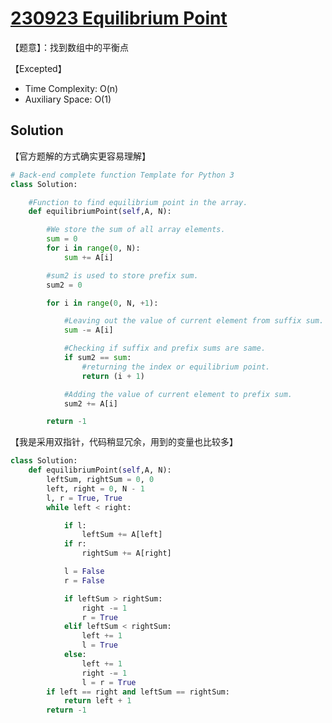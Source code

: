 # [230923 Equilibrium Point](https://practice.geeksforgeeks.org/problems/equilibrium-point-1587115620/1)

【题意】：找到数组中的平衡点

【Excepted】

- Time Complexity: O(n)
- Auxiliary Space: O(1)

## Solution

【官方题解的方式确实更容易理解】

```py
# Back-end complete function Template for Python 3
class Solution:

    #Function to find equilibrium point in the array.
    def equilibriumPoint(self,A, N):

        #We store the sum of all array elements.
        sum = 0
        for i in range(0, N):
            sum += A[i]

        #sum2 is used to store prefix sum.
        sum2 = 0

        for i in range(0, N, +1):

            #Leaving out the value of current element from suffix sum.
            sum -= A[i]

            #Checking if suffix and prefix sums are same.
            if sum2 == sum:
                #returning the index or equilibrium point.
                return (i + 1)

            #Adding the value of current element to prefix sum.
            sum2 += A[i]

        return -1
```

【我是采用双指针，代码稍显冗余，用到的变量也比较多】

```py
class Solution:
    def equilibriumPoint(self,A, N):
        leftSum, rightSum = 0, 0
        left, right = 0, N - 1
        l, r = True, True
        while left < right:

            if l:
                leftSum += A[left]
            if r:
                rightSum += A[right]

            l = False
            r = False

            if leftSum > rightSum:
                right -= 1
                r = True
            elif leftSum < rightSum:
                left += 1
                l = True
            else:
                left += 1
                right -= 1
                l = r = True
        if left == right and leftSum == rightSum:
            return left + 1
        return -1
```
